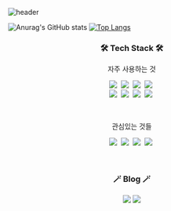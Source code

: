 ![header](https://capsule-render.vercel.app/api?type=soft&color=auto&height=150&section=header&text=ChoiHyoSeok&fontSize=70&animation=twinkling)


![Anurag's GitHub stats](https://github-readme-stats.vercel.app/api?username=supremehyo&show_icons=true&theme=radical)
[![Top Langs](https://github-readme-stats.vercel.app/api/top-langs/?username=supremehyo)](https://github.com/anuraghazra/github-readme-stats)


<h3 align="center">🛠 Tech Stack 🛠</h3>

<p align="center"> 자주 사용하는 것 </p>

<p align="center">
   <img src="https://img.shields.io/badge/Java-007396?style=flat-square&logo=Java&logoColor=white"/></a>&nbsp 
    <img src="https://img.shields.io/badge/Android-3DDC84?style=flat-square&logo=Android&logoColor=white"/>&nbsp 
    <img src="https://img.shields.io/badge/Kotlin-7F52FF?style=flat-square&logo=Kotlin&logoColor=white"/>&nbsp 
     <img src="https://img.shields.io/badge/ReactiveX-B7178C?style=flat-square&logo=ReactiveX&logoColor=white"/>&nbsp 
    
  <br>
  <img src="https://img.shields.io/badge/SpringBoot-6DB33F?style=flat-square&logo=Spring&logoColor=white"/></a>&nbsp 
  <img src="https://img.shields.io/badge/Mysql-E6B91E?style=flat-square&logo=MySql&logoColor=white"/></a>&nbsp 
  <img src="https://img.shields.io/badge/aws-333664?style=flat-square&logo=amazon-aws&logoColor=white"/></a>&nbsp 
   <img src="https://img.shields.io/badge/Firebase-FFCA28?style=flat-square&logo=Firebase&logoColor=white"/></a>&nbsp 
</p>

<br>

<p align="center">관심있는 것들 </p>

<p align="center">
  <img src="https://img.shields.io/badge/Flutter-02569B?style=flat-square&logo=Flutter&logoColor=white"/></a>&nbsp 
    <img src="https://img.shields.io/badge/NestJS-E0234E?style=flat-square&logo=NestJS&logoColor=white"/>&nbsp 
    <img src="https://img.shields.io/badge/Kotlin-7F52FF?style=flat-square&logo=Kotlin&logoColor=white"/>&nbsp
      <img src="https://img.shields.io/badge/iOS-000000?style=flat-square&logo=iOS&logoColor=white"/></a>&nbsp 
</p>
<br>
<h3 align="center">🪄 Blog 🪄</h3>

<div align="center" style="text-align:center">
  
  <a href="https://choi-dev.tistory.com/"><img src="https://img.shields.io/badge/Tech%20Blog-11B48A?style=flat-square&logo=Vimeo&logoColor=white&link=https://choi-dev.tistory.com/"/></a>
     <a href="https://choi-dev.tistory.com/"><img src="https://img.shields.io/badge/Notion-000000?style=flat-square&logo=Notion&logoColor=white&link=https://choi-dev.tistory.com/"/></a>
  
</div>
  
<br>



<br>

